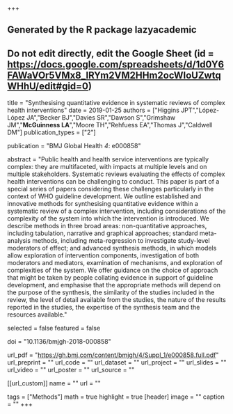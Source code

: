 +++
## Generated by the R package lazyacademic
## Do not edit directly, edit the Google Sheet (id = https://docs.google.com/spreadsheets/d/1d0Y6FAWaVOr5VMx8_lRYm2VM2HHm2ocWIoUZwtqWHhU/edit#gid=0)

title = "Synthesising quantitative evidence in systematic reviews of complex health interventions"
date = 2019-01-25
authors = ["Higgins JPT","López-López JA","Becker BJ","Davies SR","Dawson S","Grimshaw JM","**McGuinness LA**","Moore TH","Rehfuess EA","Thomas J","Caldwell DM"]
publication_types = ["2"]

publication = "BMJ Global Health *4*: e000858"

abstract = "Public health and health service interventions are typically complex: they are multifaceted, with impacts at multiple levels and on multiple stakeholders. Systematic reviews evaluating the effects of complex health interventions can be challenging to conduct. This paper is part of a special series of papers considering these challenges particularly in the context of WHO guideline development. We outline established and innovative methods for synthesising quantitative evidence within a systematic review of a complex intervention, including considerations of the complexity of the system into which the intervention is introduced. We describe methods in three broad areas: non-quantitative approaches, including tabulation, narrative and graphical approaches; standard meta-analysis methods, including meta-regression to investigate study-level moderators of effect; and advanced synthesis methods, in which models allow exploration of intervention components, investigation of both moderators and mediators, examination of mechanisms, and exploration of complexities of the system. We offer guidance on the choice of approach that might be taken by people collating evidence in support of guideline development, and emphasise that the appropriate methods will depend on the purpose of the synthesis, the similarity of the studies included in the review, the level of detail available from the studies, the nature of the results reported in the studies, the expertise of the synthesis team and the resources available."

selected = false
featured = false

doi = "10.1136/bmjgh-2018-000858"

url_pdf = "https://gh.bmj.com/content/bmjgh/4/Suppl_1/e000858.full.pdf"
url_preprint = ""
url_code = ""
url_dataset = ""
url_project = ""
url_slides = ""
url_video = ""
url_poster = ""
url_source = ""

[[url_custom]]
name = ""
url =  ""

tags = ["Methods"]
math = true
highlight = true
[header]
image = ""
caption = ""
+++
